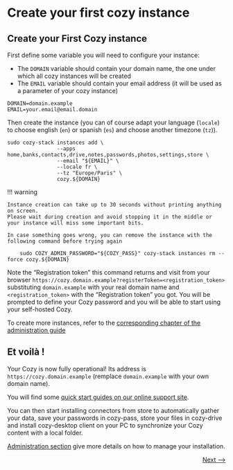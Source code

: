 # Create your first cozy instance

## Create your First Cozy instance

First define some variable you will need to configure your instance:

- The `DOMAIN` variable should contain your domain name, the one under which all cozy instances will be created
- The `EMAIL` variable should contain your email address (it will be used as a parameter of your cozy instance)

```
DOMAIN=domain.example
EMAIL=your.email@email.domain
```

Then create the instance (you can of course adapt your language (`locale`) to choose english (`en`) or spanish (`es`) and choose another timezone (`tz`)).

    sudo cozy-stack instances add \
                    --apps home,banks,contacts,drive,notes,passwords,photos,settings,store \
                    --email "${EMAIL}" \
                    --locale fr \
                    --tz "Europe/Paris" \
                    cozy.${DOMAIN}

!!! warning

    Instance creation can take up to 30 seconds without printing anything on screen.
    Please wait during creation and avoid stopping it in the middle or your instance will miss some important bits.

    In case something goes wrong, you can remove the instance with the following command before trying again

        sudo COZY_ADMIN_PASSWORD="${COZY_PASS}" cozy-stack instances rm --force cozy.${DOMAIN}

Note the “Registration token” this command returns and visit from your browser `https://cozy.domain.example?registerToken=<registration_token>` substituting `domain.example` with your real domain name and `<registration_token>` with the “Registration token” you got.
You will be prompted to define your Cozy password and you will be able to start using your self-hosted Cozy.

To create more instances, refer to the [corresponding chapter of the administration guide](../administration/more_instances.md)

## Et voilà !

Your Cozy is now fully operational! Its address is `https://cozy.domain.example` (remplace `domain.example` with your own domain name).

You will find some [quick start guides on our online support site](https://help.cozy.io/tag/quick-start/).

You can then start installing connectors from store to automatically gather your data, save your passwords in cozy-pass, store your files in cozy-drive and install cozy-desktop client on your PC to synchronize your Cozy content with a local folder.

[Administration section](../administration/index.md) give more details on how to manage your installation.

<div style="text-align: right">
  <a href="../../administration/">Next --&gt;</a>
</div>
